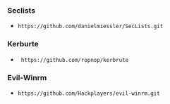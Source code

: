 ### Seclists

- ```https://github.com/danielmiessler/SecLists.git```

### Kerburte

- ``` https://github.com/ropnop/kerbrute```

### Evil-Winrm

- ```https://github.com/Hackplayers/evil-winrm.git```
